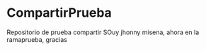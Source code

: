 # CompartirPrueba
Repositorio de prueba compartir
SOuy jhonny misena, ahora en la ramaprueba, gracias
